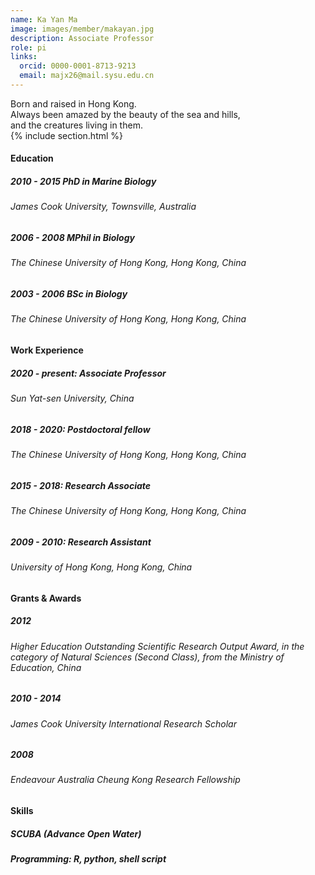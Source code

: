 ```yaml
---
name: Ka Yan Ma
image: images/member/makayan.jpg
description: Associate Professor
role: pi
links:
  orcid: 0000-0001-8713-9213
  email: majx26@mail.sysu.edu.cn
---
```


<centre>
Born and raised in Hong Kong. <br>
Always been amazed by the beauty of the sea and hills, <br>
and the creatures living in them. <br>
{% include section.html %}


<h4>Education</h4>
<h5>2010 - 2015 PhD in Marine Biology</h5>
<h6>James Cook University, Townsville, Australia</h6>

<h5>2006 - 2008 MPhil in Biology</h5>
<h6>The Chinese University of Hong Kong, Hong Kong, China</h6>

<h5>2003 - 2006 BSc in Biology</h5>
<h6>The Chinese University of Hong Kong, Hong Kong, China</h6>


<h4>Work Experience</h4>
<h5>2020 - present: Associate Professor</h5>
<h6>Sun Yat-sen University, China</h6>

<h5>2018 - 2020: Postdoctoral fellow</h5>
<h6>The Chinese University of Hong Kong, Hong Kong, China</h6>

<h5>2015 - 2018: Research Associate </h5>
<h6>The Chinese University of Hong Kong, Hong Kong, China</h6>

<h5>2009 - 2010: Research Assistant</h5>
<h6>University of Hong Kong, Hong Kong, China</h6>


<h4>Grants & Awards</h4>
<h5>2012</h5>
<h6>Higher Education Outstanding Scientific Research Output Award, in the category of Natural Sciences (Second Class), from the Ministry of Education, China</h6>

<h5>2010 - 2014</h5>
<h6>James Cook University International Research Scholar</h6>
 
<h5>2008</h5>
<h6>Endeavour Australia Cheung Kong Research Fellowship</h6>


<h4>Skills</h4>
<h5>SCUBA (Advance Open Water)</h5>
<h5>Programming: R, python, shell script</h5>


</centre>
